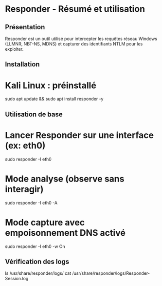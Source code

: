 # Responder - Résumé et utilisation

## Présentation
Responder est un outil utilisé pour intercepter les requêtes réseau Windows (LLMNR, NBT-NS, MDNS) 
et capturer des identifiants NTLM pour les exploiter.

## Installation
# Kali Linux : préinstallé
sudo apt update && sudo apt install responder -y

## Utilisation de base
# Lancer Responder sur une interface (ex: eth0)
sudo responder -I eth0

# Mode analyse (observe sans interagir)
sudo responder -I eth0 -A

# Mode capture avec empoisonnement DNS activé
sudo responder -I eth0 -w On

## Vérification des logs
ls /usr/share/responder/logs/
cat /usr/share/responder/logs/Responder-Session.log

